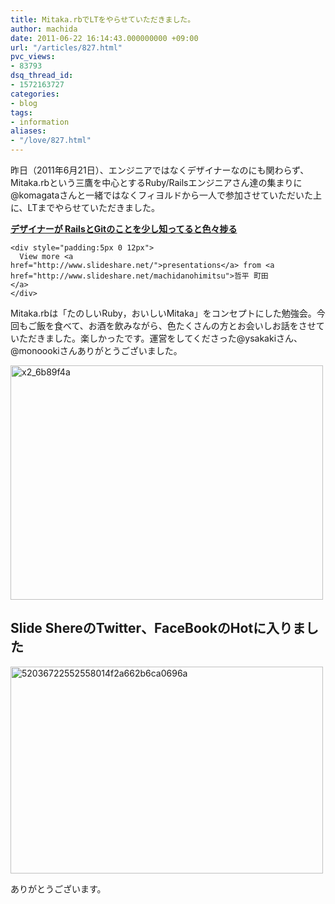 ```yaml
---
title: Mitaka.rbでLTをやらせていただきました。
author: machida
date: 2011-06-22 16:14:43.000000000 +09:00
url: "/articles/827.html"
pvc_views:
- 83793
dsq_thread_id:
- 1572163727
categories:
- blog
tags:
- information
aliases:
- "/love/827.html"
---
```

昨日（2011年6月21日）、エンジニアではなくデザイナーなのにも関わらず、Mitaka.rbという三鷹を中心とするRuby/Railsエンジニアさん達の集まりに@komagataさんと一緒ではなくフィヨルドから一人で参加させていただいた上に、LTまでやらせていただきました。


  <div style="width:425px" id="__ss_8384447">
    <strong style="display:block;margin:12px 0 4px"><a href="http://www.slideshare.net/machidanohimitsu/railsgit" title="デザイナーが RailsとGitのことを少し知ってると色々捗る">デザイナーが RailsとGitのことを少し知ってると色々捗る</a></strong> 

    <div style="padding:5px 0 12px">
      View more <a href="http://www.slideshare.net/">presentations</a> from <a href="http://www.slideshare.net/machidanohimitsu">哲平 町田</a>
    </div>
  </div>


Mitaka.rbは「たのしいRuby，おいしいMitaka」をコンセプトにした勉強会。今回もご飯を食べて、お酒を飲みながら、色たくさんの方とお会いしお話をさせていただきました。楽しかったです。運営をしてくださった@ysakakiさん、@monoookiさんありがとうございました。


  <a href="http://www.flickr.com/photos/fjord_llc/5859424878/" title="x2_6b89f4a by 町田 哲平（teppei machida）, on Flickr"><img src="http://farm4.static.flickr.com/3048/5859424878_d5f616459f.jpg" width="500" height="375" alt="x2_6b89f4a" /></a>


## Slide ShereのTwitter、FaceBookのHotに入りました


  <a href="http://www.flickr.com/photos/fjord_llc/5859883728/" title="52036722552558014f2a662b6ca0696a by 町田 哲平（teppei machida）, on Flickr"><img src="http://farm6.static.flickr.com/5075/5859883728_427b80461e.jpg" width="500" height="331" alt="52036722552558014f2a662b6ca0696a" /></a>


ありがとうございます。
